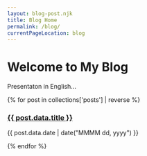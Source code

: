 ```yaml
---
layout: blog-post.njk
title: Blog Home
permalink: /blog/
currentPageLocation: blog
---
```


# Welcome to My Blog

Presentaton in English...

{% for post in collections['posts'] | reverse %}
  <a href="{{ post.url }}">
    <h3>{{ post.data.title }}</h3>
  </a>
    <time>{{ post.data.date | date("MMMM dd, yyyy") }}</time>

{% endfor %}